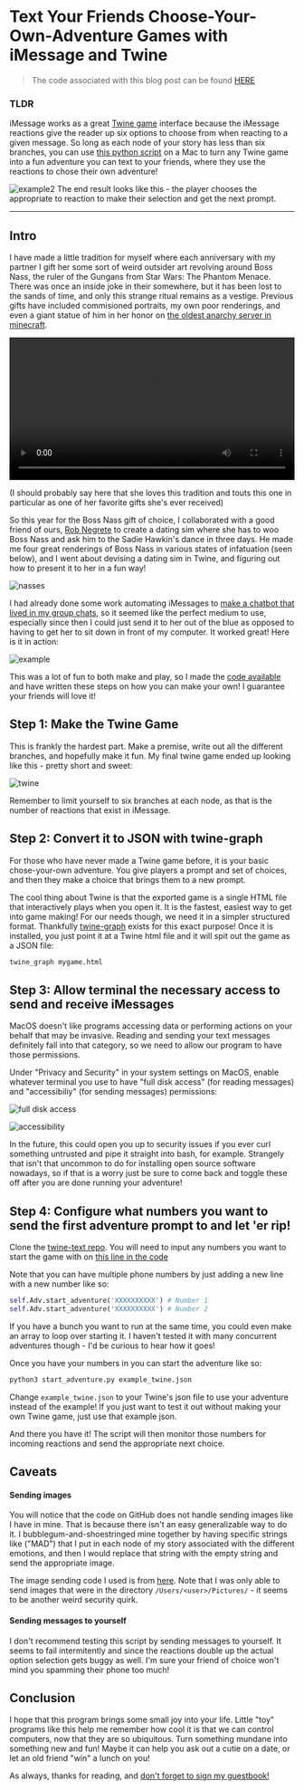 # Text Your Friends Choose-Your-Own-Adventure Games with iMessage and Twine

> The code associated with this blog post can be found [HERE](https://github.com/MayerDaniel/twine-text)

### TLDR 

iMessage works as a great [Twine game](https://twinery.org/) interface because the iMessage reactions give the reader up six options to choose from when reacting to a given message. So long as each node of your story has less than six branches, you can use [this python script](https://github.com/MayerDaniel/twine-text) on a Mac to turn any Twine game into a fun adventure you can text to your friends, where they use the reactions to chose their own adventure!

![example2](example2.png)
The end result looks like this - the player chooses the appropriate to reaction to make their selection and get the next prompt.

<hr>

## Intro

I have made a little tradition for myself where each anniversary with my partner I gift her some sort of weird outsider art revolving around Boss Nass, the ruler of the Gungans from Star Wars: The Phantom Menace. There was once an inside joke in their somewhere, but it has been lost to the sands of time, and only this strange ritual remains as a vestige. Previous gifts have included commisioned portraits, my own poor renderings, and even a giant statue of him in her honor on [the oldest anarchy server in minecraft](https://2b2t.miraheze.org/wiki/Front_Page).

 <video width="100%" controls>
 <source src="statue.mp4#t=0.001" type="video/mp4">
 </video>

(I should probably say here that she loves this tradition and touts this one in particular as one of her favorite gifts she's ever received)

So this year for the Boss Nass gift of choice, I collaborated with a good friend of ours, [Rob Negrete](https://www.instagram.com/robthesentinel/) to create a dating sim where she has to woo Boss Nass and ask him to the Sadie Hawkin's dance in three days. He made me four great renderings of Boss Nass in various states of infatuation (seen below), and I went about devising a dating sim in Twine, and figuring out how to present it to her in a fun way!

![nasses](nasses.jpeg)

I had already done some work automating iMessages to [make a chatbot that lived in my group chats](/writings/creating-an-imessage-chatbot/), so it seemed like the perfect medium to use, especially since then I could just send it to her out of the blue as opposed to having to get her to sit down in front of my computer. It worked great! Here is it in action:

![example](example.png)

This was a lot of fun to both make and play, so I made the [code available](https://github.com/MayerDaniel/twine-text) and have written these steps on how you can make your own! I guarantee your friends will love it!

## Step 1: Make the Twine Game

This is frankly the hardest part. Make a premise, write out all the different branches, and hopefully make it fun. My final twine game ended up looking like this - pretty short and sweet:

![twine](twine.jpeg)

Remember to limit yourself to six branches at each node, as that is the number of reactions that exist in iMessage.

## Step 2: Convert it to JSON with twine-graph

For those who have never made a Twine game before, it is your basic chose-your-own adventure. You give players a prompt and set of choices, and then they make a choice that brings them to a new prompt. 

The cool thing about Twine is that the exported game is a single HTML file that interactively plays when you open it. It is the fastest, easiest way to get into game making! For our needs though, we need it in a simpler structured format. Thankfully [twine-graph](https://pypi.org/project/twine-graph/) exists for this exact purpose! Once it is installed, you just point it at a Twine html file and it will spit out the game as a JSON file:

```bash
twine_graph mygame.html
```

## Step 3: Allow terminal the necessary access to send and receive iMessages

MacOS doesn't like programs accessing data or performing actions on your behalf that may be invasive. Reading and sending your text messages definitely fall into that category, so we need to allow our program to have those permissions.

Under "Privacy and Security" in your system settings on MacOS, enable whatever terminal you use to have "full disk access" (for reading messages) and "accessibiliy" (for sending messages) permissions:

![full disk access](disk_access.png)

![accessibility](accessibility.png)

In the future, this could open you up to security issues if you ever curl something untrusted and pipe it straight into bash, for example. Strangely that isn't that uncommon to do for installing open source software nowadays, so if that is a worry just be sure to come back and toggle these off after you are done running your adventure!

## Step 4: Configure what numbers you want to send the first adventure prompt to and let 'er rip!

Clone the [twine-text repo](https://github.com/MayerDaniel/twine-text). You will need to input any numbers you want to start the game with on [this line in the code](https://github.com/MayerDaniel/twine-text/blob/aa5299ec21487dc1991efbd18af4a4ec2694622e/start_adventure.py#L24)

Note that you can have multiple phone numbers by just adding a new line with a new number like so:

```python
self.Adv.start_adventure('XXXXXXXXXX') # Number 1
self.Adv.start_adventure('XXXXXXXXXX') # Number 2
```
If you have a bunch you want to run at the same time, you could even make an array to loop over starting it. I haven't tested it with many concurrent adventures though - I'd be curious to hear how it goes!

Once you have your numbers in you can start the adventure like so:

```bash
python3 start_adventure.py example_twine.json
```
Change `example_twine.json` to your Twine's json file to use your adventure instead of the example!  If you just want to test it out without making your own Twine game, just use that example json. 

And there you have it! The script will then monitor those numbers for incoming reactions and send the appropriate next choice.

## Caveats

#### Sending images
You will notice that the code on GitHub does not handle sending images like I have in mine. That is because there isn't an easy generalizable way to do it. I bubblegum-and-shoestringed mine together by having specific strings like ("MAD") that I put in each node of my story associated with the different emotions, and then I would replace that string with the empty string and send the appropriate image. 

The image sending code I used is from [here](https://stackoverflow.com/a/52975896). Note that I was only able to send images that were in the directory `/Users/<user>/Pictures/` - it seems to be another weird security quirk.

#### Sending messages to yourself

I don't recommend testing this script by sending messages to yourself. It seems to fail intermitently and since the reactions double up the actual option selection gets buggy as well. I'm sure your friend of choice won't mind you spamming their phone too much!

## Conclusion

I hope that this program brings some small joy into your life. Little "toy" programs like this help me remember how cool it is that we can control computers, now that they are so ubiquitous. Turn something mundane into something new and fun! Maybe it can help you ask out a cutie on a date, or let an old friend "win" a lunch on you! 

As always, thanks for reading, and [don't forget to sign my guestbook!](https://users3.smartgb.com/g/g.php?a=s&i=g36-36443-57)